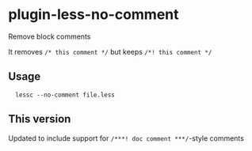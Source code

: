 # plugin-less-no-comment
Remove block comments

It removes `/* this comment */` but keeps `/*! this comment */`

## Usage
```
  lessc --no-comment file.less
```

## This version
Updated to include support for `/***! doc comment ***/`-style comments
